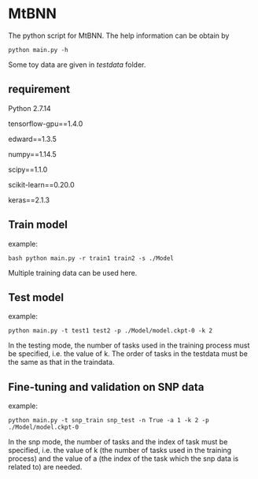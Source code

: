 # MtBNN
The python script for MtBNN. The help information can be obtain by

    python main.py -h

Some toy data are given in *testdata* folder.

## requirement
Python 2.7.14

tensorflow-gpu==1.4.0

edward==1.3.5

numpy==1.14.5

scipy==1.1.0

scikit-learn==0.20.0

keras==2.1.3

## Train model
example:

    bash python main.py -r train1 train2 -s ./Model

Multiple training data can be used here.

## Test model
example:

    python main.py -t test1 test2 -p ./Model/model.ckpt-0 -k 2

In the testing mode, the number of tasks used in the training process must be specified, i.e. the value of k. The order of tasks in the testdata must be the same as that in the traindata.

## Fine-tuning and validation on SNP data
example:

    python main.py -t snp_train snp_test -n True -a 1 -k 2 -p ./Model/model.ckpt-0

In the snp mode, the number of tasks and the index of task must be specified, i.e. the value of k (the number of tasks used in the training process) and the value of a (the index of the task which the snp data is related to) are needed.
